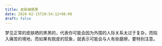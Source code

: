 ```yaml
---
title: 皮肤被晒黑
date: 2020-02-15T20:54:12+08:00
draft: false
---
```


梦见正常的皮肤晒的黑黑的，代表你可能会因为外围的人际关系太过于复杂，而陷入痛苦的境地，而如果有脱皮的现象，就表示可能会与人有些磨擦，要特别注意。
